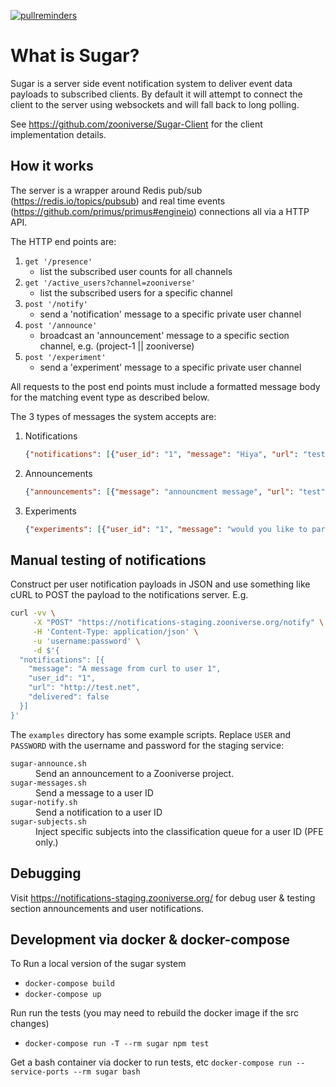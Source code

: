 [![pullreminders](https://pullreminders.com/badge.svg)](https://pullreminders.com?ref=badge)

# What is Sugar?
Sugar is a server side event notification system to deliver event data payloads to subscribed clients.
By default it will attempt to connect the client to the server using websockets and will fall back to long polling.

See https://github.com/zooniverse/Sugar-Client for the client implementation details.

## How it works
The server is a wrapper around Redis pub/sub (https://redis.io/topics/pubsub) and real time events (https://github.com/primus/primus#engineio) connections all via a HTTP API.

The HTTP end points are:
1. `get '/presence'`
   + list the subscribed user counts for all channels
0. `get '/active_users?channel=zooniverse'`
   + list the subscribed users for a specific channel
0. `post '/notify'`
   + send a 'notification' message to a specific private user channel
0. `post '/announce'`
   + broadcast an 'announcement' message to a specific section channel, e.g. (project-1 || zooniverse)
0. `post '/experiment'`
   + send a 'experiment' message to a specific private user channel

All requests to the post end points must include a formatted message body for the matching event type as described below.

The 3 types of messages the system accepts are:
1. Notifications
    ``` JSON
    {"notifications": [{"user_id": "1", "message": "Hiya", "url": "test", "delivered": "false"}]}
    ```
0. Announcements
   ``` JSON
   {"announcements": [{"message": "announcment message", "url": "test", "section": "zooniverse", "delivered": "false"}]}
   ```
0. Experiments
   ``` JSON
   {"experiments": [{"user_id": "1", "message": "would you like to participate?", "url": "test", "delivered": "false"}]}
   ```

## Manual testing of notifications
Construct per user notification payloads in JSON and use something like cURL to POST the payload to the notifications server.
E.g.
``` bash
curl -vv \
     -X "POST" "https://notifications-staging.zooniverse.org/notify" \
     -H 'Content-Type: application/json' \
     -u 'username:password' \
     -d $'{
  "notifications": [{
    "message": "A message from curl to user 1",
    "user_id": "1",
    "url": "http://test.net",
    "delivered": false
  }]
}'
```

The `examples` directory has some example scripts. Replace `USER` and `PASSWORD` with the username and password for the staging service:

<dl>
   <dt><code>sugar-announce.sh</code></dt>
  <dd>Send an announcement to a Zooniverse project.</dd>
  <dt><code>sugar-messages.sh</code></dt>
  <dd>Send a message to a user ID</dd>
  <dt><code>sugar-notify.sh</code></dt>
  <dd>Send a notification to a user ID</dd>
  <dt><code>sugar-subjects.sh</code></dt>
  <dd>Inject specific subjects into the classification queue for a user ID (PFE only.)</dd>
</dl>

## Debugging
Visit https://notifications-staging.zooniverse.org/ for debug user & testing section announcements and user notifications.

## Development via docker & docker-compose
To Run a local version of the sugar system
  + `docker-compose build`
  + `docker-compose up`

Run run the tests (you may need to rebuild the docker image if the src changes)
  + `docker-compose run -T --rm sugar npm test`

Get a bash container via docker to run tests, etc
`docker-compose run --service-ports --rm sugar bash`
